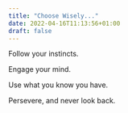 ```yaml
---
title: "Choose Wisely..."
date: 2022-04-16T11:13:56+01:00
draft: false
---
```


Follow your instincts.

Engage your mind.

Use what you know you have.

Persevere, and never look back.
